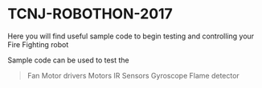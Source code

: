 # TCNJ-ROBOTHON-2017

Here you will find useful sample code to begin testing and controlling your Fire Fighting robot

Sample code can be used to test the
>Fan
>Motor drivers
>Motors
>IR Sensors
>Gyroscope
>Flame detector
